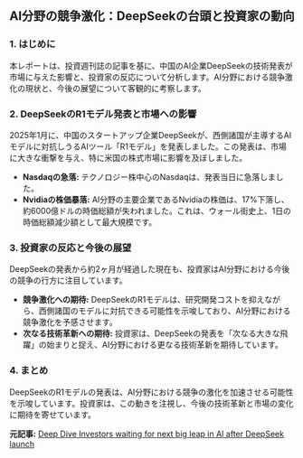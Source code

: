 ## AI分野の競争激化：DeepSeekの台頭と投資家の動向

### 1. はじめに

本レポートは、投資週刊誌の記事を基に、中国のAI企業DeepSeekの技術発表が市場に与えた影響と、投資家の反応について分析します。AI分野における競争激化の現状と、今後の展望について客観的に考察します。

### 2. DeepSeekのR1モデル発表と市場への影響

2025年1月に、中国のスタートアップ企業DeepSeekが、西側諸国が主導するAIモデルに対抗しうるAIツール「R1モデル」を発表しました。この発表は、市場に大きな衝撃を与え、特に米国の株式市場に影響を及ぼしました。

* **Nasdaqの急落:** テクノロジー株中心のNasdaqは、発表当日に急落しました。
* **Nvidiaの株価暴落:** AI分野の主要企業であるNvidiaの株価は、17%下落し、約6000億ドルの時価総額が失われました。これは、ウォール街史上、1日の時価総額減少額として最大規模です。

### 3. 投資家の反応と今後の展望

DeepSeekの発表から約2ヶ月が経過した現在も、投資家はAI分野における今後の競争の行方に注目しています。

* **競争激化への期待:** DeepSeekのR1モデルは、研究開発コストを抑えながら、西側諸国のモデルに対抗できる可能性を示唆しており、AI分野における競争激化を予感させます。
* **次なる技術革新への期待:** 投資家は、DeepSeekの発表を「次なる大きな飛躍」の始まりと捉え、AI分野における更なる技術革新を期待しています。

### 4. まとめ

DeepSeekのR1モデルの発表は、AI分野における競争の激化を加速させる可能性を示唆しています。投資家は、この動きを注視し、今後の技術革新と市場の変化に期待を寄せています。



**元記事:** [Deep Dive Investors waiting for next big leap in AI after DeepSeek launch ](https://www.investmentweek.co.uk/news-analysis/4410752/deep-dive-investors-waiting-big-leap-ai-deepseek-launch)